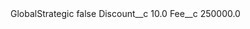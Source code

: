 <?xml version="1.0" encoding="UTF-8"?>
<CustomMetadata xmlns="http://soap.sforce.com/2006/04/metadata" xmlns:xsi="http://www.w3.org/2001/XMLSchema-instance" xmlns:xsd="http://www.w3.org/2001/XMLSchema">
    <label>GlobalStrategic</label>
    <protected>false</protected>
    <values>
        <field>Discount__c</field>
        <value xsi:type="xsd:double">10.0</value>
    </values>
    <values>
        <field>Fee__c</field>
        <value xsi:type="xsd:double">250000.0</value>
    </values>
</CustomMetadata>
